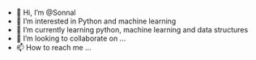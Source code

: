 - 👋 Hi, I’m @Sonnal
- 👀 I’m interested in Python and machine learning
- 🌱 I’m currently learning python, machine learning and data structures
- 💞️ I’m looking to collaborate on ...
- 📫 How to reach me ...

<!---
Sonnal/Sonnal is a ✨ special ✨ repository because its `README.md` (this file) appears on your GitHub profile.
You can click the Preview link to take a look at your changes.
--->
